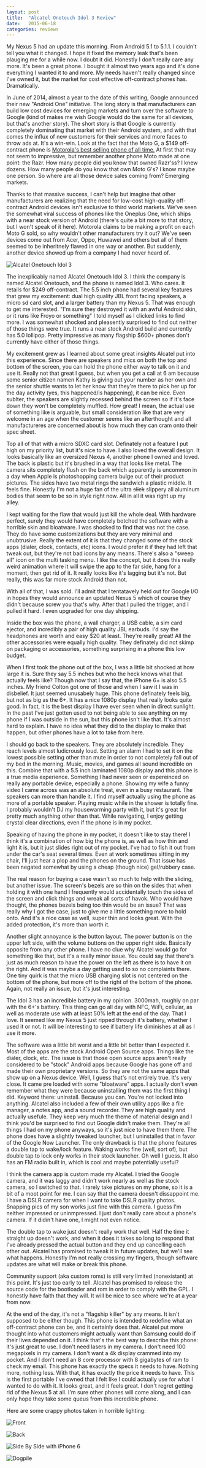 ```yaml
---
layout: post
title:  "Alcatel Onetouch Idol 3 Review"
date:   2015-06-18
categories: reviews
---
```


My Nexus 5 had an update this morning. From Android 5.1 to 5.1.1. I couldn't tell you what it changed. I hope it fixed the memory leak that's been plauging me for a while now. I doubt it did. Honestly I don't really care any more. It's been a great phone. I bought it almost two years ago and it's done everything I wanted it to and more. My needs haven't really changed since I've owned it, but the market for cost effective off-contract phones has. Dramatically.

In June of 2014, almost a year to the date of this writing, Google announced their new "Android One" initiative. The long story is that manufacturers can build low cost devices for emerging markets and turn over the software to Google (kind of makes me wish Google would do the same for all devices, but that's another story). The short story is that Google is currently completely dominating that market with their Android system, and with that comes the influx of new customers for their services and more faces to throw ads at. It's a win-win. Look at the fact that the Moto G, a $149 off-contract phone is [Motorola's best selling phone of all time.](http://www.androidcentral.com/moto-g-motorolas-most-successful-smartphone-ever) At first that may not seem to impressive, but remember another phone Moto made at one point: the Razr. How many people did you know that owned Razr'ss? I knew dozens. How many people do you know that own Moto G's? I know maybe one person. So where are all those device sales coming from? Emerging markets.

Thanks to that massive success, I can't help but imagine that other manufacturers are realizing that the need for low-cost high-quality off-contract Android devices isn't exclusive to third world markets. We've seen the somewhat viral success of phones like the Oneplus One, which ships with a near stock version of Android (there's quite a bit more to that story, but I won't speak of it here). Motorola claims to be making a profit on each Moto G sold, so why wouldn't other manufacturers try it out? We've seen devices come out from Acer, Oppo, Huwawei and others but all of them seemed to be inheritnely flawed in one way or another. But suddenly, another device showed up from a company I had never heard of.

![Alcatel Onetouch Idol 3](http://catskull.net/public/idol3/inhand.jpg)

The inexplicably named Alcatel Onetouch Idol 3. I think the company is named Alcatel Onetouch, and the phone is named Idol 3. Who cares. It retails for $249 off-contract. The 5.5 inch phone had several key features that grew my excitement: dual high quality JBL front facing speakers, a micro sd card slot, and a larger battery than my Nexus 5. That was enough to get me interested. "I'm sure they destroyed it with an awful Android skin, or it runs like Froyo or something" I told myself as I clicked links to find more. I was somewhat shocked and pleasently surprised to find out neither of those things were true. It runs a near stock Android build and currently has 5.0 lollipop. Pretty impressive as many flagship $600+ phones don't currently have either of those things.

My excitement grew as I learned about some great insights Alcatel put into this experience. Since there are speakers and mics on both the top and bottom of the screen, you can hold the phone either way to talk on it and use it. Really not that great I guess, but when you get a call at 6 am because some senior citizen namen Kathy is giving out your number as her own and the senior shuttle wants to let her know that they're there to pick her up for the day activity (yes, this happened/is happening), it can be nice. Even sublter, the speakers are slightly recessed behind the screen so if it's face down they won't be completely muffled. How great! I mean, the actual use of something like is arguable, but small consideration like that are very welcome in an age when the customer seems like an afterthought and all manufactureres are concerned about is how much they can cram onto their spec sheet.

Top all of that with a micro SDXC card slot. Definately not a feature I put high on my priority list, but it's nice to have. I also loved the overall design. It looks basically like an oversized Nexus 4, another phone I owned and loved. The back is plastic but it's brushed in a way that looks like metal. The camera sits completely flush on the back which apparently is uncommon in a day when Apple is photoshopping camera bulge out of their product pictures. The sides have two metal rings the sandwich a plastic middle. It feels fine. Honestly I'm not a huge fan of the ultra <s>slick</s> slippery all aluminum bodies that seem to be so in style right now. All in all it was right up my alley.

I kept waiting for the flaw that would just kill the whole deal. With hardware perfect, surely they would have completely botched the software with a horrible skin and bloatware. I was shocked to find that was not the case. They do have some customizations but they are very minimal and unubtrusive. Really the extent of it is that they changed some of the stock apps (dialer, clock, contacts, etc) icons. I would prefer it if they had left that tweak out, but they're not bad icons by any means. There's also a "sweep all" icon on the multi tasking menu. I like the concept, but it does this really weird animation where it will swipe the app to the far side, hang for a moment, then get rid of it. It really looks like it's lagging but it's not. But really, this was far more stock Android than not.

With all of that, I was sold. I'll admit that I tentatavely held out for Google I/O in hopes they would announce an updated Nexus 5 which of course they didn't because screw you that's why. After that I pulled the trigger, and I pulled it hard. I even upgraded for one day shipping.

Inside the box was the phone, a wall charger, a USB cable, a sim card ejector, and incredibly a pair of high quality JBL earbuds. I'd say the headphones are worth and easy $20 at least. They're really great! All the other accessories were equally high quality. They definately did not skimp on packaging or accessories, something surprising in a phone this low budget.

When I first took the phone out of the box, I was a little bit shocked at how large it is. Sure they say 5.5 inches but who the heck knows what that actually feels like? Though now that I say that, the iPhone 6+ is also 5.5 inches. My friend Colton got one of those and when I saw it I was in disbelief. It just seemed unusabely huge. This phone definately feels big, but not as big as the 6+. It has a nice 1080p display that really looks quite good. In fact, it is the best display I have ever seen when in direct sunlight. In the past I've just gotten used to not being able to see anything on my phone if I was outside in the sun, but this phone isn't like that. It's almost hard to explain. I have no idea what they did to the display to make that happen, but other phones have a lot to take from here.

I should go back to the speakers. They are absolutely incredible. They reach levels almost ludicrously loud. Setting an alarm I had to set it on the lowest possible setting other than mute in order to not completely fall out of my bed in the morning. Music, movies, and games all sound incredible on this. Combine that with a 5.5 inch laminated 1080p display and this phone is a true media experience. Something I had never seen or expereinced on really any portable device, especially a phone. Showing my wife a funny video I came across was an absolute treat, even in a busy restaurant. The speakers can more than handle it. I find myself actually using the phone as more of a portable speaker. Playing music while in the shower is totally fine. I probably wouldn't DJ my housewarming party with it, but it's great for pretty much anything other than that. While navigating, I enjoy getting crystal clear directions, even if the phone is in my pocket.

Speaking of having the phone in my pocket, it doesn't like to stay there! I think it's a combination of how big the phone is, as well as how thin and light it is, but it just slides right out of my pocket. I've had to fish it out from under the car's seat several times. Even at work sometimes sitting in my chair, I'll just hear a plop and the phones on the ground. That issue has been negated somewhat by using a cheap (though nice) gel/rubbery case.

The real reason for buying a case wasn't so much to help with the sliding, but another issue. The screen's bezels are so thin on the sides that when holding it with one hand I frequently would accidentally touch the sides of the screen and click things and wreak all sorts of havok. Who would have thought, the phones bezels being too thin would be an issue? That was really why I got the case, just to give me a little something more to hold onto. And it's a nice case as well, super thin and looks great. With the added protection, it's more than worth it.

Another slight annoyance is the button layout. The power button is on the upper left side, with the volume buttons on the upper right side. Basically opposite from any other phone. I have no clue why Alcatel would go for something like that, but it's a really minor issue. You could say that there's just as much reason to have the power on the left as there is to have it on the right. And it was maybe a day getting used to so no complaints there. One tiny quirk is that the micro USB charging slot is not centered on the bottom of the phone, but more off to the right of the bottom of the phone. Again, not really an issue, but it's just interesting.

The Idol 3 has an incredible battery in my opinion. 3000mah, roughly on par with the 6+'s battery. This thing can go all day with NFC, WiFi, cellular, as well as moderate use with at least 50% left at the end of the day. That I love. It seemed like my Nexus 5 just ripped through it's battery, whether I used it or not. It will be interesting to see if battery life diminishes at all as I use it more.

The software was a little bit worst and a little bit better than I expected it. Most of the apps are the stock Android Open Source apps. Things like the dialer, clock, etc. The issue is that those open source apps aren't really considered to be "stock" Android apps because Google has gone off and made their own proprietary versions. So they are not the same apps that show up on a Nexus device. Well, I guess that's not entirely true. It's very close. It came pre loaded with some "bloatware" apps. I actually don't even remember what they were because uninstalling them was the first thing I did. Keyword there: uninstall. Because you can. You're not locked into anything. Alcatel also included a few of their own utility apps like a file manager, a notes app, and a sound recorder. They are high quality and actually usefule. They keep very much the theme of material design and I think you'd be surprised to find out Google didn't make them. They're all things I had on my phone anyways, so it's just nice to have them there. The phone does have a slightly tweaked launcher, but I uninstalled that in favor of the Google Now Launcher. The only drawback is that the phone features a double tap to wake/lock feature. Waking works fine (well, sort of), but double tap to lock only works in their stock launcher. Oh well I guess. It also has an FM radio built in, which is cool and maybe potentially useful?

I think the camera app is custom made my Alcatel. I tried the Google camera, and it was laggy and didn't work nearly as well as the stock camera, so I switched to that. I rarely take pictures on my phone, so it is a bit of a moot point for me. I can say that the camera doesn't dissappoint me. I have a DSLR camera for when I want to take DSLR quality photos. Snapping pics of my son works just fine with this camera. I guess I'm neither impressed or uninmpressed. I just don't really care about a phone's camera. If it didin't have one, I might not even notice.

The double tap to wake just doesn't really work that well. Half the time it straight up doesn't work, and when it does it takes so long to respond that I've already pressed the actual button and they end up cancelling each other out. Alcatel has promised to tweak it in future updates, but we'll see what happens. Honestly I'm not really crossing my fingers, though software updates are what will make or break this phone.

Community support (aka custom roms) is still very limited (nonexistant) at this point. It's just too early to tell. Alcatel has promised to release the source code for the bootloader and rom in order to comply with the GPL. I honestly have faith that they will. It will be nice to see where we're at a year from now.

At the end of the day, it's not a "flagship killer" by any means. It isn't supposed to be either though. This phone is intended to redefine what an off-contract phone can be, and it certainly does that. Alcatel put more thought into what customers might actually want than Samsung could do if their lives depended on it. I think that's the best way to describe this phone: it's just great to use. I don't need lasers in my camera. I don't need 100 megapixels in my camera. I don't want a 4k display crammed into my pocket. And I don't need an 8 core processor with 8 gigabytes of ram to check my email. This phone has exactly the specs it needs to have. Nothing more, nothing less. With that, it has exactly the price it needs to have. This is the first portable I've owned that I felt like I could actually use for what I wanted to do with it. It looks great, and it feels great. I don't regret getting rid of the Nexus 5 at all. I'm sure other phones will come along, and I can only hope they take some queus from this incredible phone.

Here are some crappy photos taken in horrible lighting:

![Front](http://catskull.net/public/idol3/front.JPG)

![Back](http://catskull.net/public/idol3/back.JPG)

![Side By Side with iPhone 6](http://catskull.net/public/idol3/sideby2.JPG)

![Dogpile](http://catskull.net/public/idol3/piggyback.JPG)

